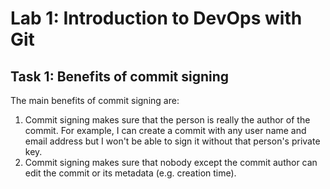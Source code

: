 # Lab 1: Introduction to DevOps with Git

## Task 1: Benefits of commit signing
The main benefits of commit signing are:
1. Commit signing makes sure that the person is really the author of the commit. For example, I can create a commit with any user name and email address but I won't be able to sign it without that person's private key.
2. Commit signing makes sure that nobody except the commit author can edit the commit or its metadata (e.g. creation time).
